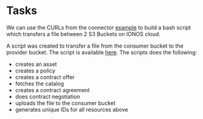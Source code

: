 # Tasks

We can use the CURLs from the connector [example](https://github.com/ionos-cloud/edc-ionos-s3/blob/main/example/file-transfer-multiple-instances/README.md) to build a bash script which transfers a file between 2 S3 Buckets on IONOS cloud.

A script was created to transfer a file from the consumer bucket to the provider bucket. The script is available [here](./G02.sh). The scripts does the following:
- creates an asset
- creates a policy
- creates a contract offer
- fetches the catalog
- creates a contract agreement
- does contract negotiation
- uploads the file to the consumer bucket
- generates unique IDs for all resources above

